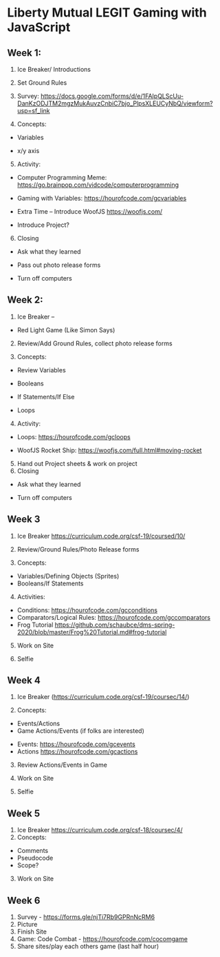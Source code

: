 # Liberty Mutual LEGIT Gaming with JavaScript

## Week 1:  

1. Ice Breaker/ Introductions

2. Set Ground Rules

3. Survey: https://docs.google.com/forms/d/e/1FAIpQLScUu-DanKzODJTM2mgzMukAuvzCnbiC7bjo_PlpsXLEUCyNbQ/viewform?usp=sf_link

4. Concepts:  

* Variables

* x/y axis

5. Activity:

* Computer Programming Meme: https://go.brainpop.com/vidcode/computerprogramming

* Gaming with Variables: https://hourofcode.com/gcvariables

* Extra Time – Introduce WoofJS https://woofjs.com/

* Introduce Project?

6. Closing

* Ask what they learned

* Pass out photo release forms

* Turn off computers

## Week 2:  

1. Ice Breaker –  

* Red Light Game (Like Simon Says)

2. Review/Add Ground Rules, collect photo release forms

3. Concepts:  

* Review Variables

* Booleans

* If Statements/If Else

* Loops

4. Activity:

* Loops:  https://hourofcode.com/gcloops

* WoofJS Rocket Ship: https://woofjs.com/full.html#moving-rocket

5. Hand out Project sheets & work on project
6. Closing

* Ask what they learned

* Turn off computers

## Week 3

1. Ice Breaker https://curriculum.code.org/csf-19/coursed/10/

2. Review/Ground Rules/Photo Release forms

3. Concepts:
- Variables/Defining Objects (Sprites)
- Booleans/If Statements

4. Activities:
* Conditions: https://hourofcode.com/gcconditions
* Comparators/Logical Rules: https://hourofcode.com/gccomparators
* Frog Tutorial https://github.com/schaubce/dms-spring-2020/blob/master/Frog%20Tutorial.md#frog-tutorial

5. Work on Site

6. Selfie

## Week 4
1. Ice Breaker (https://curriculum.code.org/csf-19/coursec/14/)

2. Concepts:
- Events/Actions
- Game Actions/Events (if folks are interested)
* Events: https://hourofcode.com/gcevents
* Actions https://hourofcode.com/gcactions

3. Review Actions/Events in Game

4. Work on Site

5. Selfie

## Week 5
1. Ice Breaker https://curriculum.code.org/csf-18/coursec/4/
2. Concepts:
- Comments
- Pseudocode
- Scope?

3. Work on Site

## Week 6
1. Survey - https://forms.gle/njTi7Rb9GPRnNcRM6
2. Picture
3. Finish Site
4. Game: Code Combat - https://hourofcode.com/cocomgame
5. Share sites/play each others game (last half hour)
